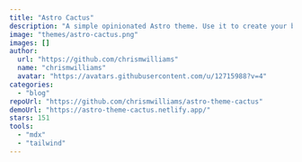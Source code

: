 ```yaml
---
title: "Astro Cactus"
description: "A simple opinionated Astro theme. Use it to create your blog or website."
image: "themes/astro-cactus.png"
images: []
author:
  url: "https://github.com/chrismwilliams"
  name: "chrismwilliams"
  avatar: "https://avatars.githubusercontent.com/u/12715988?v=4"
categories:
  - "blog"
repoUrl: "https://github.com/chrismwilliams/astro-theme-cactus"
demoUrl: "https://astro-theme-cactus.netlify.app/"
stars: 151
tools:
  - "mdx"
  - "tailwind"
---
```

